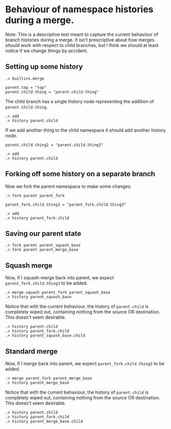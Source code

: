 # Behaviour of namespace histories during a merge.

Note: This is a descriptive test meant to capture the current behaviour of 
branch histories during a merge.
It isn't prescriptive about how merges _should_ work with respect to child branches, 
but I think we should at least notice if we change things by accident.


## Setting up some history

```ucm:hide
.> builtins.merge
```

```unison
parent.top = "top"
parent.child.thing = "parent.child.thing"
```

The child branch has a single history node representing the addition of `parent.child.thing`.

```ucm
.> add
.> history parent.child
```

If we add another thing to the child namespace it should add another history node.

```unison
parent.child.thing2 = "parent.child.thing2"
```


```ucm
.> add
.> history parent.child
```

## Forking off some history on a separate branch

Now we fork the parent namespace to make some changes.

```ucm
.> fork parent parent_fork
```

```unison
parent_fork.child.thing3 = "parent_fork.child.thing3"
```

```ucm
.> add
.> history parent_fork.child
```

## Saving our parent state

```ucm
.> fork parent parent_squash_base
.> fork parent parent_merge_base
```

## Squash merge

Now, if I squash-merge back into parent, we expect `parent_fork.child.thing3` to be added.

```ucm
.> merge.squash parent_fork parent_squash_base
.> history parent_squash_base
```

Notice that with the current behaviour, the history of `parent.child` is completely wiped out, containing nothing from the source OR destination.
This doesn't seem desirable.

```ucm
.> history parent.child
.> history parent_fork.child
.> history parent_squash_base.child
```

## Standard merge

Now, if I merge back into parent, we expect `parent_fork.child.thing3` to be added.

```ucm
.> merge parent_fork parent_merge_base
.> history parent_merge_base
```

Notice that with the current behaviour, the history of `parent.child` is completely wiped out, containing nothing from the source OR destination.
This doesn't seem desirable.

```ucm
.> history parent.child
.> history parent_fork.child
.> history parent_merge_base.child
```
